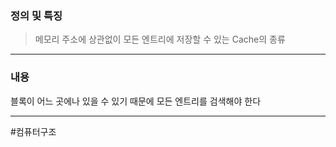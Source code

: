### 정의 및 특징
>메모리 주소에 상관없이 모든 엔트리에 저장할 수 있는 Cache의 종류
---
###  내용
블록이 어느 곳에나 있을 수 있기 때문에 모든 엔트리를 검색해야 한다


---
#컴퓨터구조 